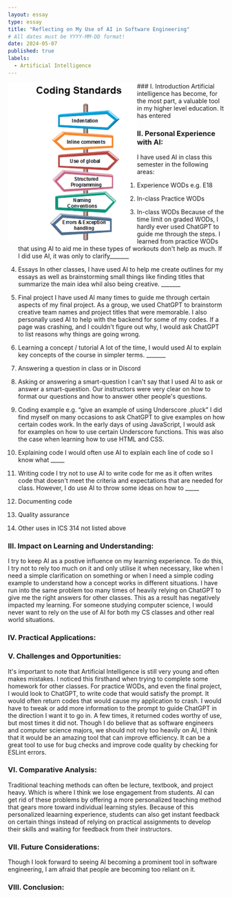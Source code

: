 ```yaml
---
layout: essay
type: essay
title: "Reflecting on My Use of AI in Software Engineering"
# All dates must be YYYY-MM-DD format!
date: 2024-05-07
published: true
labels:
  - Artificial Intelligence
---
```


<img width="300px" class="rounded float-start pe-4" style="float: left" src="../img/software-engineering-coding2.png"> 
### I. Introduction
Artificial intelligence has become, for the most part, a valuable tool in my higher level education. It has entered

### II. Personal Experience with AI:
I have used AI in class this semester in the following areas:

  1. Experience WODs e.g. E18

  2. In-class Practice WODs

  3. In-class WODs
Because of the time limit on graded WODs, I hardly ever used ChatGPT to guide me through the steps. I learned from practice WODs that using AI to aid me in these types of workouts don't help as much. If I did use AI, it was only to clarify_______

  4. Essays
In other classes, I have used AI to help me create outlines for my essays as well as brainstorming small things like finding titles that summarize the main idea whil also being creative. _______

  5. Final project
I have used AI many times to guide me through certain aspects of my final project. As a group, we used ChatGPT to brainstorm creative team names and project titles that were memorable. I also personally used AI to help with the backend for some of my codes. If a page was crashing, and I couldn't figure out why, I would ask ChatGPT to list reasons why things are going wrong. 

  6. Learning a concept / tutorial
A lot of the time, I would used AI to explain key concepts of the course in simpler terms. _______

  7. Answering a question in class or in Discord

  8. Asking or answering a smart-question
I can't say that I used AI to ask or answer a smart-question. Our instructors were very clear on how to format our questions and how to answer other people's questions. 

  9. Coding example e.g. “give an example of using Underscore .pluck”
I did find myself on many occasions to ask ChatGPT to give examples on how certain codes work. In the early days of using JavaScript, I would ask for examples on how to use certain Underscore functions. This was also the case when learning how to use HTML and CSS. 

  10. Explaining code
I would often use AI to explain each line of code so I know what _____

  11. Writing code
I try not to use AI to write code for me as it often writes code that doesn't meet the criteria and expectations that are needed for class. However, I do use AI to throw some ideas on how to _____

  12. Documenting code

  13. Quality assurance 

  14. Other uses in ICS 314 not listed above


### III. Impact on Learning and Understanding:
I try to keep AI as a postive influence on my learning experience. To do this, I try not to rely too much on it and only utilise it when necessary, like when I need a simple clarification on something or when I need a simple coding example to understand how a concept works in different situations. I have run into the same problem too many times of heavily relying on ChatGPT to give me the right answers for other classes. This as a result has negatively impacted my learning. For someone studying computer science, I would never want to rely on the use of AI for both my CS classes and other real world situations. 


### IV. Practical Applications:


### V. Challenges and Opportunities:
It's important to note that Artificial Intelligence is still very young and often makes mistakes. I noticed this firsthand when trying to complete some homework for other classes. For practice WODs, and even the final project, I would look to ChatGPT, to write code that would satisfy the prompt. It would often return codes that would cause my application to crash. I would have to tweak or add more information to the prompt to guide ChatGPT in the direction I want it to go in. A few times, it returned codes worthy of use, but most times it did not. Though I do believe that as software engineers and computer science majors, we should not rely too heavily on AI, I think that it would be an amazing tool that can improve efficiency. It can be a great tool to use for bug checks and improve code quality by checking for ESLint errors. 


### VI. Comparative Analysis:
Traditional teaching methods can often be lecture, textbook, and project heavy. Which is where I think we lose engagement from students. AI can get rid of these problems by offering a more personalized teaching method that gears more toward individual learning styles. Because of this personalized leaarning experience, students can also get instant feedback on certain things instead of relying on practical assignments to develop their skills and waiting for feedback from their instructors. 

### VII. Future Considerations:
Though I look forward to seeing AI becoming a prominent tool in software engineering, I am afraid that people are becoming too reliant on it. 


### VIII. Conclusion:
